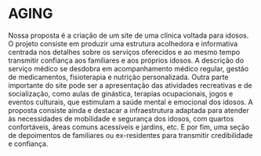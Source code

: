 # AGING 
Nossa proposta é a criação de um site de uma clínica voltada para idosos. O projeto consiste em produzir uma estrutura acolhedora e informativa centrada nos detalhes sobre os serviços oferecidos e ao mesmo tempo transmitir confiança aos familiares e aos próprios idosos. A descrição do serviço médico se desdobra em acompanhamento médico regular, gestão de medicamentos, fisioterapia e nutrição personalizada. Outra parte importante do site pode ser a apresentação das atividades recreativas e de socialização, como aulas de ginástica, terapias ocupacionais, jogos e eventos culturais, que estimulam a saúde mental e emocional dos idosos.  A proposta consiste ainda e destacar a infraestrutura adaptada para atender às necessidades de mobilidade e segurança dos idosos, com quartos confortáveis, áreas comuns acessíveis e jardins, etc. E por fim, uma seção de depoimentos de familiares ou ex-residentes para transmitir credibilidade e confiança.
